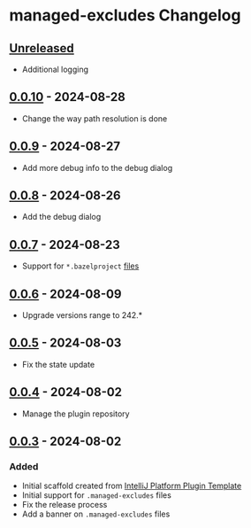 <!-- Keep a Changelog guide -> https://keepachangelog.com -->

# managed-excludes Changelog

## [Unreleased]

- Additional logging

## [0.0.10] - 2024-08-28

- Change the way path resolution is done

## [0.0.9] - 2024-08-27

- Add more debug info to the debug dialog

## [0.0.8] - 2024-08-26

- Add the debug dialog

## [0.0.7] - 2024-08-23

- Support for `*.bazelproject` [files](https://ij.bazel.build/docs/project-views.html)

## [0.0.6] - 2024-08-09

- Upgrade versions range to 242.*

## [0.0.5] - 2024-08-03

- Fix the state update

## [0.0.4] - 2024-08-02

- Manage the plugin repository

## [0.0.3] - 2024-08-02

### Added

- Initial scaffold created from [IntelliJ Platform Plugin Template](https://github.com/JetBrains/intellij-platform-plugin-template)
- Initial support for `.managed-excludes` files
- Fix the release process
- Add a banner on `.managed-excludes` files

[Unreleased]: https://github.com/gplassard/managed-excludes/compare/v0.0.10...HEAD
[0.0.10]: https://github.com/gplassard/managed-excludes/compare/v0.0.9...v0.0.10
[0.0.9]: https://github.com/gplassard/managed-excludes/compare/v0.0.8...v0.0.9
[0.0.8]: https://github.com/gplassard/managed-excludes/compare/v0.0.7...v0.0.8
[0.0.7]: https://github.com/gplassard/managed-excludes/compare/v0.0.6...v0.0.7
[0.0.6]: https://github.com/gplassard/managed-excludes/compare/v0.0.5...v0.0.6
[0.0.5]: https://github.com/gplassard/managed-excludes/compare/v0.0.4...v0.0.5
[0.0.4]: https://github.com/gplassard/managed-excludes/compare/v0.0.3...v0.0.4
[0.0.3]: https://github.com/gplassard/managed-excludes/commits/v0.0.3
